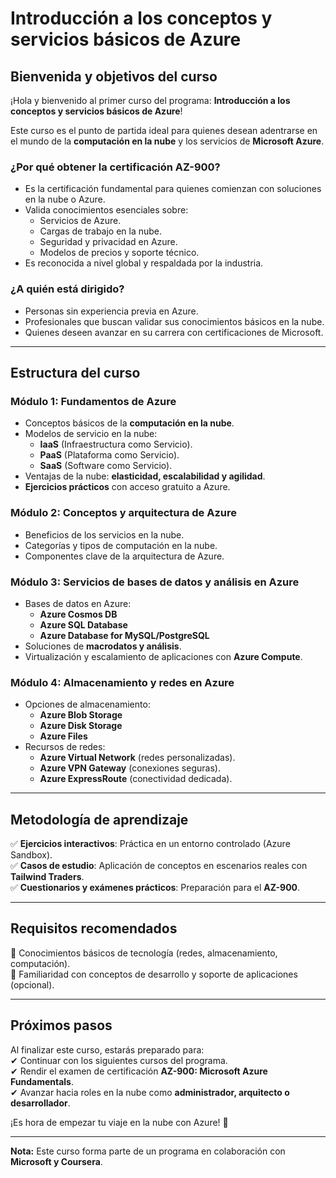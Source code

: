 # **Introducción a los conceptos y servicios básicos de Azure**  

## **Bienvenida y objetivos del curso**  
¡Hola y bienvenido al primer curso del programa: **Introducción a los conceptos y servicios básicos de Azure**!  

Este curso es el punto de partida ideal para quienes desean adentrarse en el mundo de la **computación en la nube** y los servicios de **Microsoft Azure**.  

### **¿Por qué obtener la certificación AZ-900?**  
- Es la certificación fundamental para quienes comienzan con soluciones en la nube o Azure.  
- Valida conocimientos esenciales sobre:  
  - Servicios de Azure.  
  - Cargas de trabajo en la nube.  
  - Seguridad y privacidad en Azure.  
  - Modelos de precios y soporte técnico.  
- Es reconocida a nivel global y respaldada por la industria.  

### **¿A quién está dirigido?**  
- Personas sin experiencia previa en Azure.  
- Profesionales que buscan validar sus conocimientos básicos en la nube.  
- Quienes deseen avanzar en su carrera con certificaciones de Microsoft.  

---

## **Estructura del curso**  

### **Módulo 1: Fundamentos de Azure**  
- Conceptos básicos de la **computación en la nube**.  
- Modelos de servicio en la nube:  
  - **IaaS** (Infraestructura como Servicio).  
  - **PaaS** (Plataforma como Servicio).  
  - **SaaS** (Software como Servicio).  
- Ventajas de la nube: **elasticidad, escalabilidad y agilidad**.  
- **Ejercicios prácticos** con acceso gratuito a Azure.  

### **Módulo 2: Conceptos y arquitectura de Azure**  
- Beneficios de los servicios en la nube.  
- Categorías y tipos de computación en la nube.  
- Componentes clave de la arquitectura de Azure.  

### **Módulo 3: Servicios de bases de datos y análisis en Azure**  
- Bases de datos en Azure:  
  - **Azure Cosmos DB**  
  - **Azure SQL Database**  
  - **Azure Database for MySQL/PostgreSQL**  
- Soluciones de **macrodatos y análisis**.  
- Virtualización y escalamiento de aplicaciones con **Azure Compute**.  

### **Módulo 4: Almacenamiento y redes en Azure**  
- Opciones de almacenamiento:  
  - **Azure Blob Storage**  
  - **Azure Disk Storage**  
  - **Azure Files**  
- Recursos de redes:  
  - **Azure Virtual Network** (redes personalizadas).  
  - **Azure VPN Gateway** (conexiones seguras).  
  - **Azure ExpressRoute** (conectividad dedicada).  

---

## **Metodología de aprendizaje**  
✅ **Ejercicios interactivos**: Práctica en un entorno controlado (Azure Sandbox).  
✅ **Casos de estudio**: Aplicación de conceptos en escenarios reales con **Tailwind Traders**.  
✅ **Cuestionarios y exámenes prácticos**: Preparación para el **AZ-900**.  

---

## **Requisitos recomendados**  
📌 Conocimientos básicos de tecnología (redes, almacenamiento, computación).  
📌 Familiaridad con conceptos de desarrollo y soporte de aplicaciones (opcional).  

---

## **Próximos pasos**  
Al finalizar este curso, estarás preparado para:  
✔ Continuar con los siguientes cursos del programa.  
✔ Rendir el examen de certificación **AZ-900: Microsoft Azure Fundamentals**.  
✔ Avanzar hacia roles en la nube como **administrador, arquitecto o desarrollador**.  

¡Es hora de empezar tu viaje en la nube con Azure! 🚀  

---  
**Nota:** Este curso forma parte de un programa en colaboración con **Microsoft y Coursera**.
